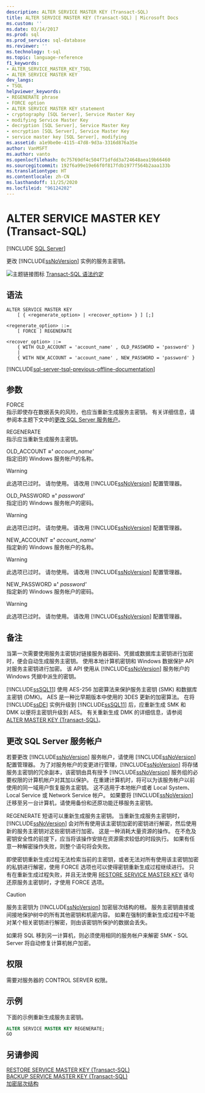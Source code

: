 ```yaml
---
description: ALTER SERVICE MASTER KEY (Transact-SQL)
title: ALTER SERVICE MASTER KEY (Transact-SQL) | Microsoft Docs
ms.custom: ''
ms.date: 03/14/2017
ms.prod: sql
ms.prod_service: sql-database
ms.reviewer: ''
ms.technology: t-sql
ms.topic: language-reference
f1_keywords:
- ALTER_SERVICE_MASTER_KEY_TSQL
- ALTER SERVICE MASTER KEY
dev_langs:
- TSQL
helpviewer_keywords:
- REGENERATE phrase
- FORCE option
- ALTER SERVICE MASTER KEY statement
- cryptography [SQL Server], Service Master Key
- modifying Service Master Key
- decryption [SQL Server], Service Master Key
- encryption [SQL Server], Service Master Key
- service master key [SQL Server], modifying
ms.assetid: a1e9be0e-4115-47d8-9d3a-3316d876a35e
author: VanMSFT
ms.author: vanto
ms.openlocfilehash: 0c75769df4c504f71dfdd3a724648aea19b66460
ms.sourcegitcommit: 192f6a99e19e66f0f817fdb1977f564b2aaa133b
ms.translationtype: HT
ms.contentlocale: zh-CN
ms.lasthandoff: 11/25/2020
ms.locfileid: "96124202"
---
```

# <a name="alter-service-master-key-transact-sql"></a>ALTER SERVICE MASTER KEY (Transact-SQL)
[!INCLUDE [SQL Server](../../includes/applies-to-version/sqlserver.md)]

  更改 [!INCLUDE[ssNoVersion](../../includes/ssnoversion-md.md)] 实例的服务主密钥。  
  
 ![主题链接图标](../../database-engine/configure-windows/media/topic-link.gif "“主题链接”图标") [Transact-SQL 语法约定](../../t-sql/language-elements/transact-sql-syntax-conventions-transact-sql.md)  
  
## <a name="syntax"></a>语法  
  
```syntaxsql
ALTER SERVICE MASTER KEY   
    [ { <regenerate_option> | <recover_option> } ] [;]  
  
<regenerate_option> ::=  
    [ FORCE ] REGENERATE  
  
<recover_option> ::=  
    { WITH OLD_ACCOUNT = 'account_name' , OLD_PASSWORD = 'password' }  
    |      
    { WITH NEW_ACCOUNT = 'account_name' , NEW_PASSWORD = 'password' }  
```  
  

[!INCLUDE[sql-server-tsql-previous-offline-documentation](../../includes/sql-server-tsql-previous-offline-documentation.md)]

## <a name="arguments"></a>参数
 FORCE  
 指示即使存在数据丢失的风险，也应当重新生成服务主密钥。 有关详细信息，请参阅本主题下文中的[更改 SQL Server 服务帐户](#_changing)。  
  
 REGENERATE  
 指示应当重新生成服务主密钥。  
  
 OLD_ACCOUNT **='** _account_name_*_'_*  
 指定旧的 Windows 服务帐户的名称。  
  
> [!WARNING]  
>  此选项已过时。 请勿使用。 请改用 [!INCLUDE[ssNoVersion](../../includes/ssnoversion-md.md)] 配置管理器。  
  
 OLD_PASSWORD **='** _password_*_'_*  
 指定旧的 Windows 服务帐户的密码。  
  
> [!WARNING]  
>  此选项已过时。 请勿使用。 请改用 [!INCLUDE[ssNoVersion](../../includes/ssnoversion-md.md)] 配置管理器。  
  
 NEW_ACCOUNT **='** _account_name_*_'_*  
 指定新的 Windows 服务帐户的名称。  
  
> [!WARNING]  
>  此选项已过时。 请勿使用。 请改用 [!INCLUDE[ssNoVersion](../../includes/ssnoversion-md.md)] 配置管理器。  
  
 NEW_PASSWORD **='** _password_*_'_*  
 指定新的 Windows 服务帐户的密码。  
  
> [!WARNING]  
>  此选项已过时。 请勿使用。 请改用 [!INCLUDE[ssNoVersion](../../includes/ssnoversion-md.md)] 配置管理器。  
  
## <a name="remarks"></a>备注  
 当第一次需要使用服务主密钥对链接服务器密码、凭据或数据库主密钥进行加密时，便会自动生成服务主密钥。 使用本地计算机密钥和 Windows 数据保护 API 对服务主密钥进行加密。 该 API 使用从 [!INCLUDE[ssNoVersion](../../includes/ssnoversion-md.md)] 服务帐户的 Windows 凭据中派生的密钥。  
  
 [!INCLUDE[ssSQL11](../../includes/sssql11-md.md)] 使用 AES-256 加密算法来保护服务主密钥 (SMK) 和数据库主密钥 (DMK)。 AES 是一种比早期版本中使用的 3DES 更新的加密算法。 在将 [!INCLUDE[ssDE](../../includes/ssde-md.md)] 实例升级到 [!INCLUDE[ssSQL11](../../includes/sssql11-md.md)] 后，应重新生成 SMK 和 DMK 以便将主密钥升级到 AES。 有关重新生成 DMK 的详细信息，请参阅 [ALTER MASTER KEY (Transact-SQL)](../../t-sql/statements/alter-master-key-transact-sql.md)。  
  
##  <a name="changing-the-sql-server-service-account"></a><a name="_changing"></a> 更改 SQL Server 服务帐户  
 若要更改 [!INCLUDE[ssNoVersion](../../includes/ssnoversion-md.md)] 服务帐户，请使用 [!INCLUDE[ssNoVersion](../../includes/ssnoversion-md.md)] 配置管理器。 为了对服务帐户的变更进行管理，[!INCLUDE[ssNoVersion](../../includes/ssnoversion-md.md)] 将存储服务主密钥的冗余副本，该密钥由具有授予 [!INCLUDE[ssNoVersion](../../includes/ssnoversion-md.md)] 服务组的必要权限的计算机帐户对其加以保护。 在重建计算机时，将可以为该服务帐户以前使用的同一域用户恢复服务主密钥。 这不适用于本地帐户或者 Local System、Local Service 或 Network Service 帐户。 如果要将 [!INCLUDE[ssNoVersion](../../includes/ssnoversion-md.md)] 迁移至另一台计算机，请使用备份和还原功能迁移服务主密钥。  
  
 REGENERATE 短语可以重新生成服务主密钥。 当重新生成服务主密钥时，[!INCLUDE[ssNoVersion](../../includes/ssnoversion-md.md)] 会对所有使用该主密钥加密的密钥进行解密，然后使用新的服务主密钥对这些密钥进行加密。 这是一种消耗大量资源的操作。 在不危及密钥安全性的前提下，应当将该操作安排在资源需求较低的时段执行。 如果有任意一种解密操作失败，则整个语句将会失败。  
  
 即使密钥重新生成过程无法检索当前的主密钥，或者无法对所有使用该主密钥加密的私钥进行解密，使用 FORCE 选项也可以使得密钥重新生成过程继续进行。 只有在重新生成过程失败，并且无法使用 [RESTORE SERVICE MASTER KEY](../../t-sql/statements/restore-service-master-key-transact-sql.md) 语句还原服务主密钥时，才使用 FORCE 选项。  
  
> [!CAUTION]  
>  服务主密钥为 [!INCLUDE[ssNoVersion](../../includes/ssnoversion-md.md)] 加密层次结构的根。 服务主密钥直接或间接地保护树中的所有其他密钥和机密内容。 如果在强制的重新生成过程中不能对某个相关密钥进行解密，则由该密钥所保护的数据会丢失。  
  
 如果将 SQL 移到另一计算机，则必须使用相同的服务帐户来解密 SMK - SQL Server 将自动修复计算机帐户加密。  
  
## <a name="permissions"></a>权限  
 需要对服务器的 CONTROL SERVER 权限。  
  
## <a name="examples"></a>示例  
 下面的示例重新生成服务主密钥。  
  
```sql  
ALTER SERVICE MASTER KEY REGENERATE;  
GO  
```  
  
## <a name="see-also"></a>另请参阅  
 [RESTORE SERVICE MASTER KEY (Transact-SQL)](../../t-sql/statements/restore-service-master-key-transact-sql.md)   
 [BACKUP SERVICE MASTER KEY (Transact-SQL)](../../t-sql/statements/backup-service-master-key-transact-sql.md)   
 [加密层次结构](../../relational-databases/security/encryption/encryption-hierarchy.md)  
  
  

